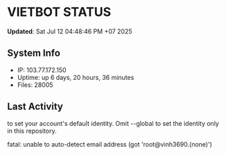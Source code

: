 # VIETBOT STATUS
**Updated**: Sat Jul 12 04:48:46 PM +07 2025

## System Info
- IP: 103.77.172.150
- Uptime: up 6 days, 20 hours, 36 minutes
- Files: 28005

## Last Activity

to set your account's default identity.
Omit --global to set the identity only in this repository.

fatal: unable to auto-detect email address (got 'root@vinh3690.(none)')
